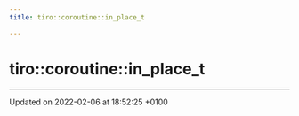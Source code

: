 ```yaml
---
title: tiro::coroutine::in_place_t

---
```


# tiro::coroutine::in_place_t





-------------------------------

Updated on 2022-02-06 at 18:52:25 +0100